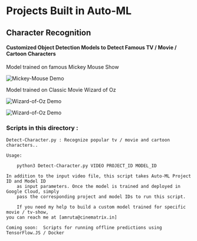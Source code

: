 
# Projects Built in Auto-ML

## Character Recognition

#### Customized Object Detection Models to Detect Famous TV / Movie / Cartoon Characters

Model trained on famous Mickey Mouse Show

![Mickey-Mouse Demo](demos/mickey-mouse.gif)

Model trained on Classic Movie Wizard of Oz 

![Wizard-of-Oz Demo](demos/wizard-of-oz-1.gif)

![Wizard-of-Oz Demo](demos/wizard-of-oz-2.gif)

### Scripts in this directory :

	Detect-Character.py : Recognize popular tv / movie and cartoon characters..

	Usage:

		python3 Detect-Character.py VIDEO PROJECT_ID MODEL_ID

	In addition to the input video file, this script takes Auto-ML Project ID and Model ID
        as input parameters. Once the model is trained and deployed in Google Cloud, simply
        pass the corresponding project and model IDs to run this script.

        If you need my help to build a custom model trained for specific movie / tv-show, 
	you can reach me at [amruta@cinematrix.in]

	Coming soon:  Scripts for running offline predictions using TensorFlow.JS / Docker

